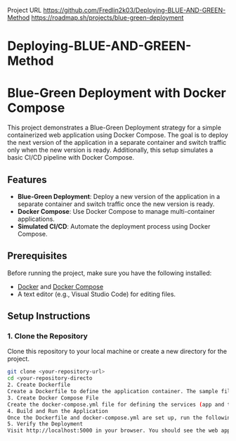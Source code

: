 Project URL
https://github.com/Fredlin2k03/Deploying-BLUE-AND-GREEN-Method
https://roadmap.sh/projects/blue-green-deployment


# Deploying-BLUE-AND-GREEN-Method 
# Blue-Green Deployment with Docker Compose

This project demonstrates a Blue-Green Deployment strategy for a simple containerized web application using Docker Compose. The goal is to deploy the next version of the application in a separate container and switch traffic only when the new version is ready. Additionally, this setup simulates a basic CI/CD pipeline with Docker Compose.

## Features

- **Blue-Green Deployment**: Deploy a new version of the application in a separate container and switch traffic once the new version is ready.
- **Docker Compose**: Use Docker Compose to manage multi-container applications.
- **Simulated CI/CD**: Automate the deployment process using Docker Compose.

## Prerequisites

Before running the project, make sure you have the following installed:

- [Docker](https://www.docker.com/get-started) and [Docker Compose](https://docs.docker.com/compose/install/)
- A text editor (e.g., Visual Studio Code) for editing files.

## Setup Instructions

### 1. Clone the Repository

Clone this repository to your local machine or create a new directory for the project.

```bash
git clone <your-repository-url>
cd <your-repository-directo
2. Create Dockerfile
Create a Dockerfile to define the application container. The sample file below sets up a Python Flask app.
3. Create Docker Compose File
Create the docker-compose.yml file for defining the services (app and test).
4. Build and Run the Application
Once the Dockerfile and docker-compose.yml are set up, run the following command to build and start the services:
5. Verify the Deployment
Visit http://localhost:5000 in your browser. You should see the web app's "Hello, World!" response.

